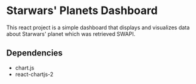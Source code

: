 # Starwars' Planets Dashboard

This react project is a simple dashboard that displays and visualizes data about Starwars' planet which was retrieved SWAPI.

## Dependencies
* chart.js
* react-chartjs-2
